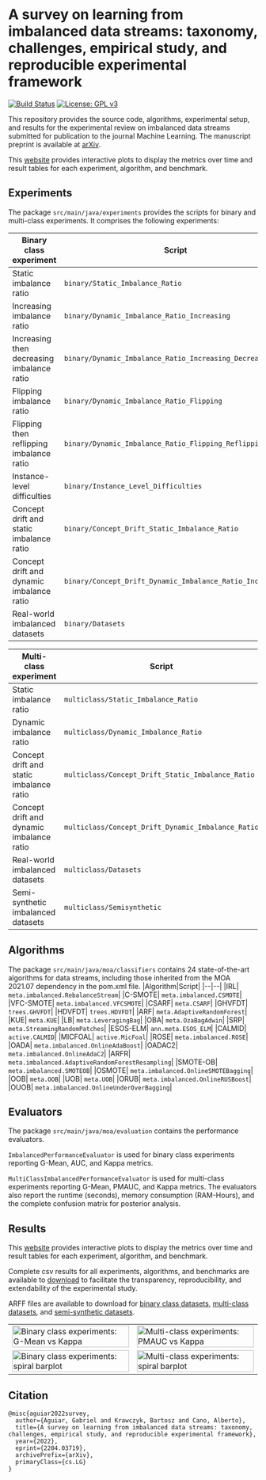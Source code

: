 # A survey on learning from imbalanced data streams: taxonomy, challenges, empirical study, and reproducible experimental framework

[![Build Status](https://app.travis-ci.com/canoalberto/imbalanced-streams.svg?token=SjdT1p8rShU4CRowEYiB&branch=master)](https://travis-ci.com/github/canoalberto/imbalanced-streams)
[![License: GPL v3](https://img.shields.io/badge/License-GPLv3-blue.svg)](https://www.gnu.org/licenses/gpl-3.0)

This repository provides the source code, algorithms, experimental setup, and results for the experimental review on imbalanced data streams submitted for publication to the journal Machine Learning. The manuscript preprint is available at [arXiv](https://arxiv.org/abs/2204.03719).

This [website](https://people.vcu.edu/~acano/imbalanced-streams) provides interactive plots to display the metrics over time and result tables for each experiment, algorithm, and benchmark.

## Experiments

The package `src/main/java/experiments` provides the scripts for binary and multi-class experiments. It comprises the following experiments:

|Binary class experiment|Script|
|--|--|
| Static imbalance ratio | `binary/Static_Imbalance_Ratio` |
| Increasing imbalance ratio | `binary/Dynamic_Imbalance_Ratio_Increasing` |
| Increasing then decreasing imbalance ratio | `binary/Dynamic_Imbalance_Ratio_Increasing_Decreasing` |
| Flipping imbalance ratio | `binary/Dynamic_Imbalance_Ratio_Flipping` |
| Flipping then reflipping imbalance ratio | `binary/Dynamic_Imbalance_Ratio_Flipping_Reflipping` |
| Instance-level difficulties | `binary/Instance_Level_Difficulties` |
| Concept drift and static imbalance ratio | `binary/Concept_Drift_Static_Imbalance_Ratio` |
| Concept drift and dynamic imbalance ratio | `binary/Concept_Drift_Dynamic_Imbalance_Ratio_Increasing` |
| Real-world imbalanced datasets | `binary/Datasets` |

|Multi-class experiment|Script|
|--|--|
| Static imbalance ratio | `multiclass/Static_Imbalance_Ratio` |
| Dynamic imbalance ratio | `multiclass/Dynamic_Imbalance_Ratio` |
| Concept drift and static imbalance ratio | `multiclass/Concept_Drift_Static_Imbalance_Ratio` |
| Concept drift and dynamic imbalance ratio | `multiclass/Concept_Drift_Dynamic_Imbalance_Ratio` |
| Real-world imbalanced datasets | `multiclass/Datasets` |
| Semi-synthetic imbalanced datasets | `multiclass/Semisynthetic` |

## Algorithms
The package  `src/main/java/moa/classifiers` contains 24 state-of-the-art algorithms for data streams, including those inherited from the MOA 2021.07 dependency in the pom.xml file.
|Algorithm|Script|
|--|--|
|IRL| `meta.imbalanced.RebalanceStream`|
|C-SMOTE| `meta.imbalanced.CSMOTE`|
|VFC-SMOTE| `meta.imbalanced.VFCSMOTE`|
|CSARF| `meta.CSARF`|
|GHVFDT| `trees.GHVFDT`|
|HDVFDT| `trees.HDVFDT`|
|ARF| `meta.AdaptiveRandomForest`|
|KUE| `meta.KUE`|
|LB| `meta.LeveragingBag`|
|OBA| `meta.OzaBagAdwin`|
|SRP| `meta.StreamingRandomPatches`|
|ESOS-ELM| `ann.meta.ESOS_ELM`|
|CALMID| `active.CALMID`|
|MICFOAL| `active.MicFoal`|
|ROSE| `meta.imbalanced.ROSE`|
|OADA| `meta.imbalanced.OnlineAdaBoost`|
|OADAC2| `meta.imbalanced.OnlineAdaC2`|
|ARFR| `meta.imbalanced.AdaptiveRandomForestResampling`|
|SMOTE-OB| `meta.imbalanced.SMOTEOB`|
|OSMOTE| `meta.imbalanced.OnlineSMOTEBagging`|
|OOB| `meta.OOB`|
|UOB| `meta.UOB`|
|ORUB| `meta.imbalanced.OnlineRUSBoost`|
|OUOB| `meta.imbalanced.OnlineUnderOverBagging`|


## Evaluators

The package `src/main/java/moa/evaluation` contains the performance evaluators.

`ImbalancedPerformanceEvaluator` is used for binary class experiments reporting G-Mean, AUC, and Kappa metrics.

`MultiClassImbalancedPerformanceEvaluator` is used for multi-class experiments reporting G-Mean, PMAUC, and Kappa metrics. The evaluators also report the runtime (seconds), memory consumption (RAM-Hours), and the complete confusion matrix for posterior analysis.

## Results

This [website](https://people.vcu.edu/~acano/imbalanced-streams) provides interactive plots to display the metrics over time and result tables for each experiment, algorithm, and benchmark.

Complete csv results for all experiments, algorithms, and benchmarks are available to [download](https://people.vcu.edu/~acano/imbalanced-streams/results-csv.zip) to facilitate the transparency, reproducibility, and extendability of the experimental study.

ARFF files are available to download for [binary class datasets](https://drive.google.com/file/d/1N90LJdFVK_Fy-Z3a45nY26PAiOZTQBsQ/view?usp=sharing), [multi-class datasets](https://drive.google.com/file/d/19F7krux2PnhFJzM7lOwNOLT26NHnZXbo/view?usp=sharing), and [semi-synthetic datasets](https://drive.google.com/file/d/1WogmLnHrBL3zdExegZJAl-nxuO6NCVxZ/view?usp=sharing).

<table border="0" cellspacing="0" cellpadding="0">
<tr>
<td width=50%>
<img src="https://people.vcu.edu/~acano/imbalanced-streams/images/BC_overall_scatter.png" alt="Binary class experiments: G-Mean vs Kappa" width="100%"/>
</td>
<td width=50%>
<img src="https://people.vcu.edu/~acano/imbalanced-streams/images/MC_overall_scatter.png" alt="Multi-class experiments: PMAUC vs Kappa" width="100%"/>
</td>
</tr>
<td width=50%>
<img src="https://people.vcu.edu/~acano/imbalanced-streams/images/BC_overall_barplot.png" alt="Binary class experiments: spiral barplot" width="100%"/>
</td>
<td width=50%>
<img src="https://people.vcu.edu/~acano/imbalanced-streams/images/MC_overall_barplot.png" alt="Multi-class experiments: spiral barplot" width="100%"/>
</td>
</tr>
</table>

## Citation
```
@misc{aguiar2022survey,
  author={Aguiar, Gabriel and Krawczyk, Bartosz and Cano, Alberto},
  title={A survey on learning from imbalanced data streams: taxonomy, challenges, empirical study, and reproducible experimental framework},
  year={2022},
  eprint={2204.03719},
  archivePrefix={arXiv},
  primaryClass={cs.LG}
}
```
